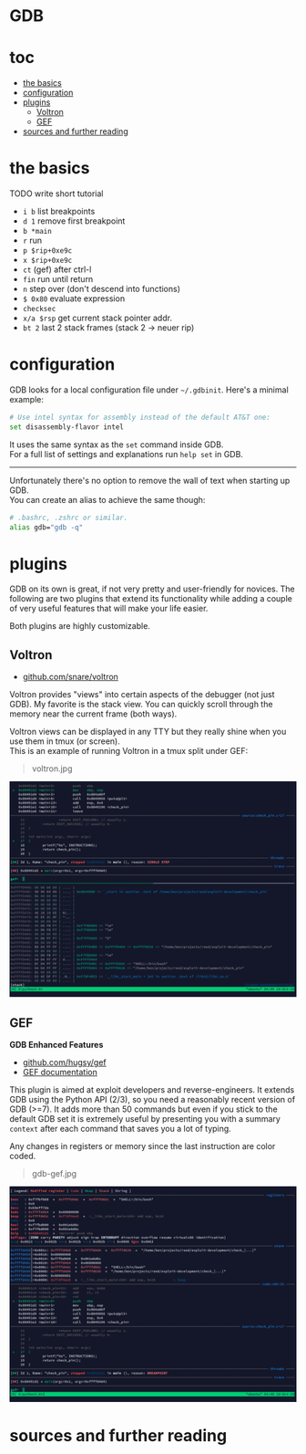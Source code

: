 # GDB

# toc

<!-- vim-markdown-toc GFM -->

* [the basics](#the-basics)
* [configuration](#configuration)
* [plugins](#plugins)
  * [Voltron](#voltron)
  * [GEF](#gef)
* [sources and further reading](#sources-and-further-reading)

<!-- vim-markdown-toc -->

# the basics

TODO write short tutorial

* `i b` list breakpoints
* `d 1` remove first breakpoint
* `b *main`
* `r` run
* `p $rip+0xe9c`
* `x $rip+0xe9c`
* `ct` (gef) after ctrl-l
* `fin` run until return
* `n` step over (don't descend into functions)
* `$ 0x80` evaluate expression
* `checksec`
* `x/a $rsp` get current stack pointer addr.
* `bt 2` last 2 stack frames (stack 2 -> neuer rip)

# configuration

GDB looks for a local configuration file under `~/.gdbinit`. Here's a minimal example:

```sh
# Use intel syntax for assembly instead of the default AT&T one:
set disassembly-flavor intel
```

It uses the same syntax as the `set` command inside GDB.<br>
For a full list of settings and explanations run `help set` in GDB.

---

Unfortunately there's no option to remove the wall of text when starting up GDB.<br>
You can create an alias to achieve the same though:

```sh
# .bashrc, .zshrc or similar.
alias gdb="gdb -q"
```

# plugins

GDB on its own is great, if not very pretty and user-friendly for novices.
The following are two plugins that extend its functionality while
adding a couple of very useful features that will make your life easier.

Both plugins are highly customizable.

## Voltron

* [github.com/snare/voltron](https://github.com/snare/voltron)

Voltron provides "views" into certain aspects of the debugger (not just GDB). My favorite is the stack view.
You can quickly scroll through the memory near the current frame (both ways).

Voltron views can be displayed in any TTY but they really shine when you use them in tmux (or screen).<br>
This is an example of running Voltron in a tmux split under GEF:

> voltron.jpg<br>

<img src="../media/voltron.jpg"></img>

## GEF

**GDB Enhanced Features**

* [github.com/hugsy/gef](https://github.com/hugsy/gefv)
* [GEF documentation](http://gef.rtfd.io/)

This plugin is aimed at exploit developers and reverse-engineers. It extends GDB using the Python API (2/3),
so you need a reasonably recent version of GDB (>=7). It adds more than 50 commands but even if you stick
to the default GDB set it is extremely useful by presenting you with a summary `context` after each command
that saves you a lot of typing.

Any changes in registers or memory since the last instruction are color coded.

> gdb-gef.jpg

<img src="../media/gdb-gef.jpg"></img>


# sources and further reading

